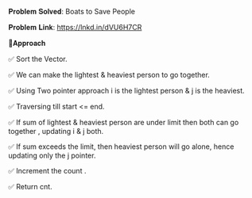 𝐏𝐫𝐨𝐛𝐥𝐞𝐦 𝐒𝐨𝐥𝐯𝐞𝐝: Boats to Save People

𝐏𝐫𝐨𝐛𝐥𝐞𝐦 𝐋𝐢𝐧𝐤: https://lnkd.in/dVU6H7CR



📌𝐀𝐩𝐩𝐫𝐨𝐚𝐜𝐡

✅ Sort the Vector.

✅ We can make the lightest & heaviest person to go together.

✅ Using Two pointer approach i is the lightest person & j is the heaviest.

✅ Traversing till start <= end.

✅ If sum of lightest & heaviest person are under limit then both can go together , updating i & j both.

✅ If sum exceeds the limit, then heaviest person will go alone, hence updating only the j pointer.

✅ Increment the count .

✅ Return cnt.
